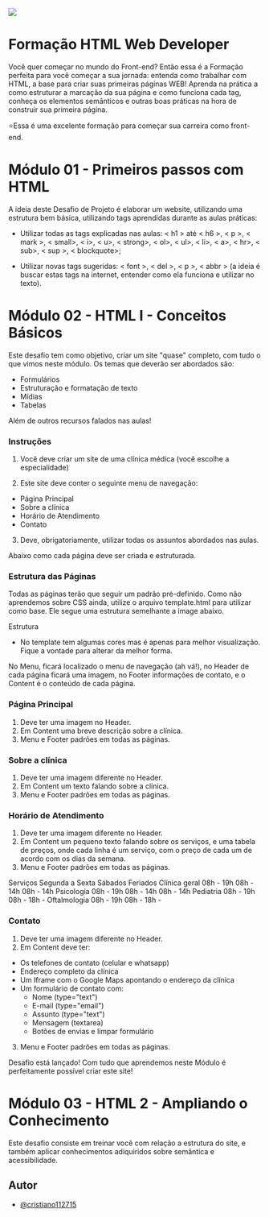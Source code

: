 
![ ](https://hermes.digitalinnovation.one/tracks/62ed1f1d-8d76-4bbc-905f-e73d20cb82f5.png)

#  Formação HTML Web Developer #

Você quer começar no mundo do Front-end? Então essa é a Formação perfeita para você começar a sua jornada: entenda como trabalhar com HTML, a base para criar suas primeiras páginas WEB! Aprenda na prática a como estruturar a marcação da sua página e como funciona cada tag, conheça os elementos semânticos e outras boas práticas na hora de construir sua primeira página.

⭐Essa é uma excelente formação para começar sua carreira como front-end.



#
# Módulo 01 - Primeiros passos com HTML #
 
A ideia deste Desafio de Projeto é elaborar um website, utilizando uma estrutura bem básica, utilizando tags aprendidas durante as aulas práticas:
 
+ Utilizar todas as tags explicadas nas aulas: < h1 > até < h6 >, < p >, < mark >, < small>, < i>, < u>, < strong>, < ol>,  < ul>, < li>, < a>, < hr>, < sub>, < sup >, < blockquote>;

+ Utilizar novas tags sugeridas: < font >, < del >, < p >, < abbr > (a ideia é buscar estas tags na internet, entender como ela funciona e utilizar no texto).

#
# Módulo 02 - HTML I - Conceitos Básicos #

Este desafio tem como objetivo, criar um site "quase" completo, com tudo o que vimos neste módulo. Os temas que deverão ser abordados são:
+ Formulários
+ Estruturação e formatação de texto
+ Mídias
+ Tabelas

Além de outros recursos falados nas aulas!
 
### Instruções ###

1. Você deve criar um site de uma clínica médica (você escolhe a especialidade)
    
2. Este site deve conter o seguinte menu de navegação:
+ Página Principal
+ Sobre a clínica
+ Horário de Atendimento
+ Contato
3. Deve, obrigatoriamente, utilizar todas os assuntos abordados nas aulas.

Abaixo como cada página deve ser criada e estruturada.

### Estrutura das Páginas ###
Todas as páginas terão que seguir um padrão pré-definido. Como não aprendemos sobre CSS ainda, utilize o arquivo template.html para utilizar como base. Ele segue uma estrutura semelhante a image abaixo.

Estrutura

* No template tem algumas cores mas é apenas para melhor visualização. Fique a vontade para alterar da melhor forma.

No Menu, ficará localizado o menu de navegação (ah vá!), no Header de cada página ficará uma imagem, no Footer informações de contato, e o Content é o conteúdo de cada página.

### Página Principal ###

1. Deve ter uma imagem no Header.
2. Em Content uma breve descrição sobre a clínica.
3. Menu e Footer padrões em todas as páginas.

### Sobre a clínica ###

1. Deve ter uma imagem diferente no Header.
2. Em Content um texto falando sobre a clínica.
3. Menu e Footer padrões em todas as páginas.

### Horário de Atendimento ###

1. Deve ter uma imagem diferente no Header.
2. Em Content um pequeno texto falando sobre os serviços, e uma tabela de preços, onde cada linha é um serviço, com o preço de cada um de acordo com os dias da semana.
3. Menu e Footer padrões em todas as páginas.

Serviços	Segunda a Sexta	Sábados	Feriados
Clínica geral	08h - 19h	08h - 14h	08h - 14h
Psicologia	08h - 19h	08h - 14h	08h - 14h
Pediatria	08h - 19h	08h - 18h	-
Oftalmologia	08h - 19h	08h - 18h	-
 
### Contato ###

1. Deve ter uma imagem diferente no Header.
2. Em Content deve ter:
*  Os telefones de contato (celular e whatsapp)
* Endereço completo da clínica
* Um Iframe com o Google Maps apontando o endereço da clínica
* Um formulário de contato com:
    *  Nome (type="text")
    *  E-mail (type="email")
    *   Assunto (type="text")
    *   Mensagem (textarea)
    *   Botões de envias e limpar formulário
3. Menu e Footer padrões em todas as páginas.

Desafio está lançado! Com tudo que aprendemos neste Módulo é perfeitamente possível criar este site!

#


# Módulo 03 - HTML 2 - Ampliando o Conhecimento #


Este desafio consiste em treinar você com relação a estrutura do site, e também aplicar conhecimentos adiquiridos sobre semântica e acessibilidade.
## Autor

- [@cristiano112715](https://github.com/cristiano112715/Formacao-HTML-Web-Developer)

